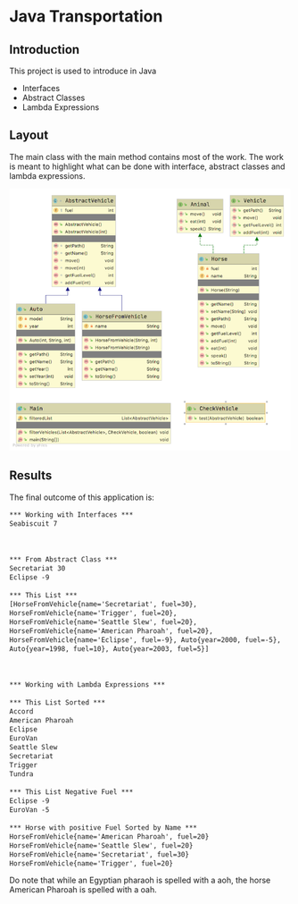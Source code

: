 # Java Transportation

## Introduction

This project is used to introduce in Java

* Interfaces
* Abstract Classes
* Lambda Expressions

## Layout

The main class with the main method contains most of the work. The work is meant to highlight what can be done with interface, abstract classes and lambda expressions.

![Diagram of transport](transport-dg.png)

## Results

The final outcome of this application is:

```TEXT
*** Working with Interfaces ***
Seabiscuit 7



*** From Abstract Class ***
Secretariat 30
Eclipse -9

*** This List ***
[HorseFromVehicle{name='Secretariat', fuel=30}, HorseFromVehicle{name='Trigger', fuel=20}, HorseFromVehicle{name='Seattle Slew', fuel=20}, HorseFromVehicle{name='American Pharoah', fuel=20}, HorseFromVehicle{name='Eclipse', fuel=-9}, Auto{year=2000, fuel=-5}, Auto{year=1998, fuel=10}, Auto{year=2003, fuel=5}]



*** Working with Lambda Expressions ***

*** This List Sorted ***
Accord
American Pharoah
Eclipse
EuroVan
Seattle Slew
Secretariat
Trigger
Tundra

*** This List Negative Fuel ***
Eclipse -9
EuroVan -5

*** Horse with positive Fuel Sorted by Name ***
HorseFromVehicle{name='American Pharoah', fuel=20}
HorseFromVehicle{name='Seattle Slew', fuel=20}
HorseFromVehicle{name='Secretariat', fuel=30}
HorseFromVehicle{name='Trigger', fuel=20}
```

Do note that while an Egyptian pharaoh is spelled with a aoh, the horse American Pharoah is spelled with a oah.
